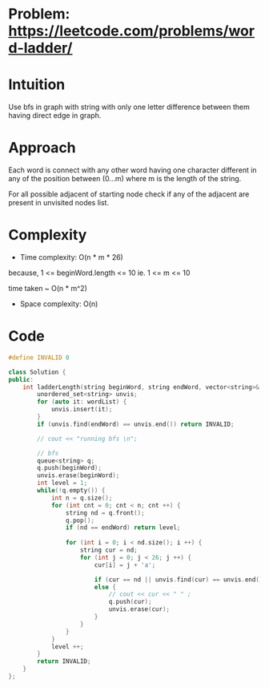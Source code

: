 # Problem: https://leetcode.com/problems/word-ladder/

# Intuition
Use bfs in graph with string with only one letter difference between them having direct edge in graph.

# Approach
Each word is connect with any other word having one character different in any of the position between (0...m) where m is the length of the string.

For all possible adjacent of starting node check if any of the adjacent are present in unvisited nodes list.

# Complexity
- Time complexity:
O(n * m * 26)

because, 
1 <= beginWord.length <= 10
ie. 1 <= m <= 10

time taken ~ O(n * m^2)

- Space complexity:
O(n)

# Code
```cpp []
#define INVALID 0

class Solution {
public:
    int ladderLength(string beginWord, string endWord, vector<string>& wordList) {
        unordered_set<string> unvis;
        for (auto it: wordList) {
            unvis.insert(it);
        }
        if (unvis.find(endWord) == unvis.end()) return INVALID;

        // cout << "running bfs \n";

        // bfs
        queue<string> q;
        q.push(beginWord);
        unvis.erase(beginWord);
        int level = 1;
        while(!q.empty()) {
            int n = q.size();
            for (int cnt = 0; cnt < n; cnt ++) {
                string nd = q.front();
                q.pop();
                if (nd == endWord) return level;
                
                for (int i = 0; i < nd.size(); i ++) {
                    string cur = nd;
                    for (int j = 0; j < 26; j ++) {
                        cur[i] = j + 'a';

                        if (cur == nd || unvis.find(cur) == unvis.end()) continue;
                        else {
                            // cout << cur << " " ;
                            q.push(cur);
                            unvis.erase(cur);
                        }
                    }
                }
            }
            level ++;
        }
        return INVALID;
    }
};
```
